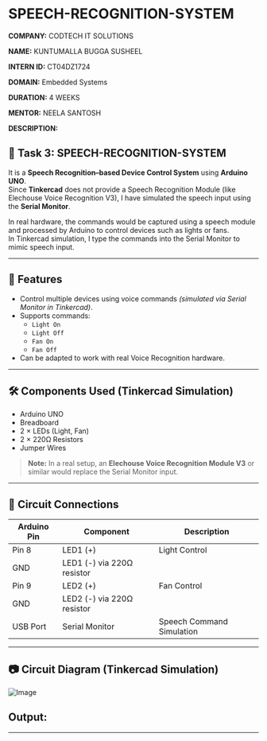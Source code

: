# SPEECH-RECOGNITION-SYSTEM

**COMPANY:** CODTECH IT SOLUTIONS

**NAME:** KUNTUMALLA BUGGA SUSHEEL

**INTERN ID:** CT04DZ1724 

**DOMAIN:** Embedded Systems

**DURATION:** 4 WEEKS  

**MENTOR:** NEELA SANTOSH  

**DESCRIPTION:**


## 📌 Task 3: SPEECH-RECOGNITION-SYSTEM


It is a **Speech Recognition–based Device Control System** using **Arduino UNO**.  
Since **Tinkercad** does not provide a Speech Recognition Module (like Elechouse Voice Recognition V3), I have simulated the speech input using the **Serial Monitor**.

In real hardware, the commands would be captured using a speech module and processed by Arduino to control devices such as lights or fans.  
In Tinkercad simulation, I type the commands into the Serial Monitor to mimic speech input.

---

## 🎯 Features
- Control multiple devices using voice commands *(simulated via Serial Monitor in Tinkercad)*.
- Supports commands:
  - `Light On`
  - `Light Off`
  - `Fan On`
  - `Fan Off`
- Can be adapted to work with real Voice Recognition hardware.

---

## 🛠 Components Used (Tinkercad Simulation)
- Arduino UNO  
- Breadboard  
- 2 × LEDs (Light, Fan)  
- 2 × 220Ω Resistors  
- Jumper Wires  

> **Note:** In a real setup, an **Elechouse Voice Recognition Module V3** or similar would replace the Serial Monitor input.

---

## 🔌 Circuit Connections
| Arduino Pin | Component   | Description |
|-------------|-------------|-------------|
| Pin 8       | LED1 (+)    | Light Control |
| GND         | LED1 (-) via 220Ω resistor |  
| Pin 9       | LED2 (+)    | Fan Control |
| GND         | LED2 (-) via 220Ω resistor |  
| USB Port    | Serial Monitor | Speech Command Simulation |

---

## 📷 Circuit Diagram (Tinkercad Simulation)
![Image](https://github.com/user-attachments/assets/f5455e2b-e730-4037-922c-2d6bb109ce02)

## Output:



---
